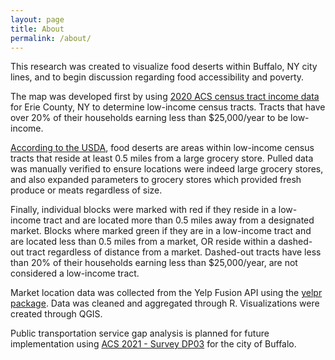 ```yaml
---
layout: page
title: About
permalink: /about/
---
```


This research was created to visualize food deserts within Buffalo, NY city lines, and to begin discussion regarding food accessibility and poverty.

The map was developed first by using 
[2020 ACS census tract income data](https://data.census.gov/table?t=Income+and+Earnings&g=0500000US36029$1400000&y=2020&tid=ACSST5Y2020.S1901&moe=false&tp=true) for Erie County, NY to determine low-income census tracts. Tracts that have over 20% of their households earning less than $25,000/year to be low-income. 

[According to the USDA](https://www.ers.usda.gov/data-products/food-access-research-atlas.aspx), food deserts are areas within low-income census tracts that reside at least 0.5 miles from a large grocery store.  Pulled data was manually verified  to ensure locations were indeed large grocery stores, and also expanded parameters to grocery stores which provided fresh produce or meats regardless of size.  

Finally, individual blocks were marked with red if they reside in a low-income tract and are located more than 0.5 miles away from a designated market.  Blocks where marked green if they are in a low-income tract and are located less than 0.5 miles from a market, OR reside within a dashed-out tract regardless of distance from a market. Dashed-out tracts have less than 20% of their households earning less than $25,000/year, are not considered a low-income tract.  


Market location data was collected from the Yelp Fusion API using the [yelpr package](https://github.com/OmaymaS/yelpr).  Data was cleaned and aggregated through R.  Visualizations were created through QGIS.




Public transportation service gap analysis is planned for future implementation using [ACS 2021 - Survey DP03](https://www.census.gov/acs/www/about/why-we-ask-each-question/commuting) for the city of Buffalo.   




<!-- ---
# Feel free to add content and custom Front Matter to this file.
# To modify the layout, see https://jekyllrb.com/docs/themes/#overriding-theme-defaults

layout: home
--- -->
